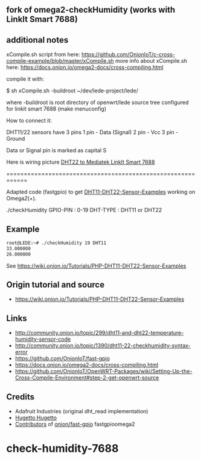 ## fork of omega2-checkHumidity (works with LinkIt Smart 7688)
## additional notes

xCompile.sh script from here: https://github.com/OnionIoT/c-cross-compile-example/blob/master/xCompile.sh
more info about xCompile.sh here: https://docs.onion.io/omega2-docs/cross-compiling.html

compile it with:

$ sh xCompile.sh -buildroot ~/dev/lede-project/lede/

where -buildroot is root directory of openwrt/lede source tree configured for linkit smart 7688 (make menuconfig)


How to connect it:

DHT11/22 sensors have 3 pins
1 pin - Data (Signal)
2 pin - Vcc
3 pin - Ground

Data or Signal pin is marked as capital S

Here is wiring picture [DHT22 to Mediatek LinkIt Smart 7688](http://horizon9.org/~geroy/download/mediatek-linkit-smart-7688-dht11-wiring.jpg)

============================================================

Adapted code (fastgpio) to get [DHT11-DHT22-Sensor-Examples](https://wiki.onion.io/Tutorials/PHP-DHT11-DHT22-Sensor-Examples) working on Omega*2*(+).

./checkHumidity <GPIO-PIN> <DHT-TYPE>
GPIO-PIN : 0-19
DHT-TYPE : DHT11 or DHT22

## Example
```bash
root@LEDE:~# ./checkHumidity 19 DHT11
33.000000
26.000000

```
See https://wiki.onion.io/Tutorials/PHP-DHT11-DHT22-Sensor-Examples

## Origin tutorial and source
- https://wiki.onion.io/Tutorials/PHP-DHT11-DHT22-Sensor-Examples

## Links
- http://community.onion.io/topic/299/dht11-and-dht22-temperature-humidity-sensor-code
- http://community.onion.io/topic/1390/dht11-22-checkhumidity-syntax-error
- https://github.com/OnionIoT/fast-gpio
- https://docs.onion.io/omega2-docs/cross-compiling.html
- https://github.com/OnionIoT/OpenWRT-Packages/wiki/Setting-Up-the-Cross-Compile-Environment#step-2-get-openwrt-source


## Credits
- Adafruit Industries (original dht_read implementation)
- [Hugetto Hugetto](http://community.onion.io/user/hugetto-hugetto)
- [Contributors](https://github.com/OnionIoT/fast-gpio/graphs/contributors) of [onion/fast-gpio](https://github.com/OnionIoT/fast-gpio) fastgpioomega2
# check-humidity-7688
